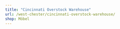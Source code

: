 ```yaml
---
title: "Cincinnati Overstock Warehouse"
url: /west-chester/cincinnati-overstock-warehouse/
shop: Möbel
---
```

